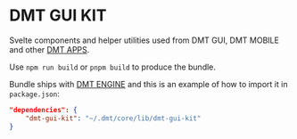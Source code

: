 # DMT GUI KIT

Svelte components and helper utilities used from DMT GUI, DMT MOBILE and other [DMT APPS](https://github.com/uniqpath/dmt/blob/main/help/DMT_APPS_SVELTE.md).

Use `npm run build` or `pnpm build` to produce the bundle.

Bundle ships with [DMT ENGINE](https://github.com/uniqpath/dmt) and this is an example of how to import it in `package.json`:

```json
"dependencies": {
    "dmt-gui-kit": "~/.dmt/core/lib/dmt-gui-kit"
}
```
